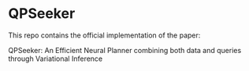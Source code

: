# QPSeeker
This repo contains the official implementation of the paper: 

QPSeeker: An Efficient Neural Planner combining both data and queries through Variational Inference
